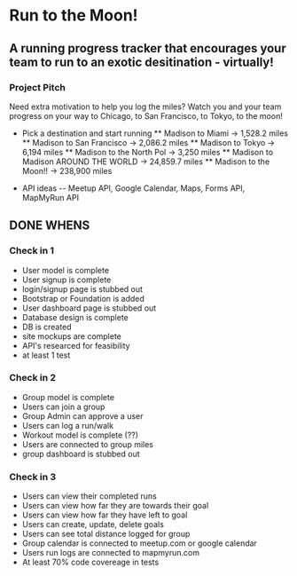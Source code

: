 # Run to the Moon!

## A running progress tracker that encourages your team to run to an exotic desitination - virtually!

### Project Pitch

Need extra motivation to help you log the miles?  Watch you and your team progress on your way to Chicago, to San Francisco, to Tokyo, to the moon!

* Pick a destination and start running
** Madison to Miami -> 1,528.2 miles
** Madison to San Francisco -> 2,086.2 miles
** Madison to Tokyo -> 6,194 miles
** Madison to the North Pol -> 3,250 miles
** Madison to Madison AROUND THE WORLD -> 24,859.7 miles
** Madison to the Moon!! -> 238,900 miles

* API ideas -- Meetup API, Google Calendar, Maps, Forms API, MapMyRun API

## DONE WHENS

### Check in 1

* User model is complete
* User signup is complete
* login/signup page is stubbed out
* Bootstrap or Foundation is added
* User dashboard page is stubbed out
* Database design is complete
* DB is created
* site mockups are complete
* API's researced for feasibility
* at least 1 test

### Check in 2

* Group model is complete
* Users can join a group
* Group Admin can approve a user
* Users can log a run/walk
* Workout model is complete (??)
* Users are connected to group miles
* group dashboard is stubbed out

### Check in 3

* Users can view their completed runs
* Users can view how far they are towards their goal
* Users can view how far they have left to goal
* Users can create, update, delete goals
* Users can see total distance logged for group
* Group calendar is connected to meetup.com or google calendar
* Users run logs are connected to mapmyrun.com
* At least 70% code covereage in tests
